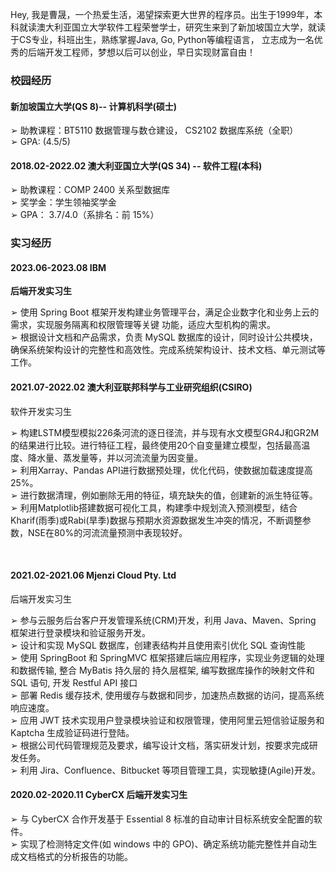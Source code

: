 Hey, 我是曹晟，一个热爱生活，渴望探索更大世界的程序员。出生于1999年，本科就读澳大利亚国立大学软件工程荣誉学士，研究生来到了新加坡国立大学，就读于CS专业，科班出生，熟练掌握Java, Go, Python等编程语言， 立志成为一名优秀的后端开发工程师，梦想以后可以创业，早日实现财富自由！


### 校园经历

####  新加坡国立大学(QS 8)-- 计算机科学(硕士)
➢ 助教课程：BT5110 数据管理与数仓建设， CS2102 数据库系统（全职）<br/>
➢ GPA: (4.5/5)

#### 2018.02-2022.02 澳大利亚国立大学(QS 34) -- 软件工程(本科)
➢ 助教课程：COMP 2400 关系型数据库 <br/>
➢ 奖学金：学生领袖奖学金<br/>
➢ GPA： 3.7/4.0（系排名：前 15%）<br/>



### 实习经历

#### 2023.06-2023.08 IBM 

<b>后端开发实习生</b>

➢ 使用 Spring Boot 框架开发构建业务管理平台，满足企业数字化和业务上云的需求，实现服务隔离和权限管理等关键
功能，适应大型机构的需求。<br/>
➢ 根据设计文档和产品需求，负责 MySQL 数据库的设计，同时设计公共模块，确保系统架构设计的完整性和高效性。完成系统架构设计、技术文档、单元测试等工作。
<br/>

#### 2021.07-2022.02 澳大利亚联邦科学与工业研究组织(CSIRO) 

软件开发实习生 

➢ 构建LSTM模型模拟226条河流的逐日径流，并与现有水文模型GR4J和GR2M的结果进行比较。进行特征工程，最终使用20个自变量建立模型，包括最高温度、降水量、蒸发量等，并以河流流量为因变量。 <br/>
➢ 利用Xarray、Pandas API进行数据预处理，优化代码，使数据加载速度提高25%。<br/>
➢ 进行数据清理，例如删除无用的特征，填充缺失的值，创建新的派生特征等。<br/>
➢ 利用Matplotlib搭建数据可视化工具，构建季中规划流入预测模型，结合Kharif(雨季)或Rabi(旱季)数据与预期水资源数据发生冲突的情况，不断调整参数，NSE在80%的河流流量预测中表现较好。

<br/>


#### 2021.02-2021.06 Mjenzi Cloud Pty. Ltd 

后端开发实习生

➢ 参与云服务后台客户开发管理系统(CRM)开发，利用 Java、Maven、Spring 框架进行登录模块和验证服务开发。<br/>
➢ 设计和实现 MySQL 数据库，创建表结构并且使用索引优化 SQL 查询性能 <br/>
➢ 使用 SpringBoot 和 SpringMVC 框架搭建后端应用程序，实现业务逻辑的处理和数据传输, 整合 MyBatis 持久层的 持久层框架, 编写数据库操作的映射文件和 SQL 语句, 开发 Restful API 接口<br/>
➢ 部署 Redis 缓存技术, 使用缓存与数据和同步，加速热点数据的访问，提高系统响应速度。 <br/>
➢ 应用 JWT 技术实现用户登录模块验证和权限管理，使用阿里云短信验证服务和 Kaptcha 生成验证码进行登陆。<br/>
➢ 根据公司代码管理规范及要求，编写设计文档，落实研发计划，按要求完成研发任务。<br/>
➢ 利用 Jira、Confluence、Bitbucket 等项目管理工具，实现敏捷(Agile)开发。
<br/>


#### 2020.02-2020.11 CyberCX 后端开发实习生 
➢ 与 CyberCX 合作开发基于 Essential 8 标准的自动审计目标系统安全配置的软件。<br/>
➢ 实现了检测特定文件(如 windows 中的 GPO)、确定系统功能完整性并自动生成文档格式的分析报告的功能。
<br/>


                          

